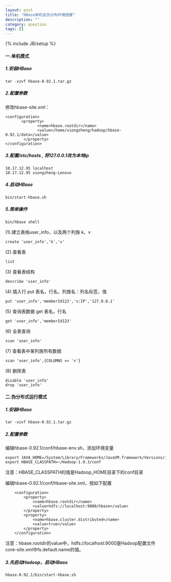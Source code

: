 ```yaml
---
layout: post
title: "HBase单机及伪分布环境搭建"
description: ""
category: question
tags: []
---
```

{% include JB/setup %}


#### 一.单机模式
##### 1.安装HBase

```
tar -xzvf hbase-0.92.1.tar.gz
```
   
   

##### 2.配置参数
修改hbase-site.xml：

```
<configuration>
       <property>  
              <name>hbase.rootdir</name>  
              <value>/home/xiongzheng/hadoop/hbase-0.92.1/data</value>  
        </property>  
</configuration>
```


##### 3.配置/etc/hosts , 将127.0.0.1改为本地ip

```
10.17.12.95	localhost
10.17.12.95	xiongzheng-Lenovo
```


##### 4.启动HBase

```
bin/start-hbase.sh
```


##### 5.简单操作

```
bin/hbase shell
```


(1).建立表格user_info，以及两个列族 k、v

```
create 'user_info','k','v' 
```


(2).查看表

```
list
```


(3) 查看表结构

```
describe 'user_info'
```


(4) 插入行 put 表名，行名，列族名：列名标签，值

```
put 'user_info','memberId123','v:IP','127.0.0.1' 
```


(5) 查询表数据 get 表名，行名

```
get 'user_info','memberId123'
```


(6) 全表查询

```
scan 'user_info'
```


(7) 查看表中某列族所有数据

```
scan 'user_info',{COLUMNS => 'v'}
```


(8) 删除表

```
disable 'user_info'
drop 'user_info'
```


#### 二.伪分布式运行模式

##### 1.安装HBase

```
tar -xzvf hbase-0.92.1.tar.gz
```


##### 2.配置参数
编辑hbase-0.92.1/conf/hbase-env.sh，添加环境变量

```
export JAVA_HOME=/System/Library/Frameworks/JavaVM.framework/Versions/1.6.0/Home 
export HBASE_CLASSPATH=~/Hadoop-1.0.3/conf  
```


注意：HBASE_CLASSPATH的值是Hadoop_HOME目录下的conf目录

编辑hbase-0.92.1/conf/hbase-site.xml，按如下配置

```
	<configuration>    
	    <property>    
	        <name>hbase.rootdir</name>    
	        <value>hdfs://localhost:9000/hbase</value>    
	    </property>    
	    <property>    
	        <name>hbase.cluster.distributed</name>    
	        <value>true</value>    
	    </property>    
	</configuration>  
```


注意：hbase.rootdir的value中，hdfs://localhost:9000是Hadoop配置文件core-site.xml中fs.default.name的值。

##### 3.先启动Hadoop，启动HBase

```
hbase-0.92.1/bin/start-hbase.sh  
```

